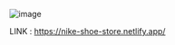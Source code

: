 ![image](https://github.com/Sumana1505/Shoe-website/assets/79088462/5ae5abe7-3684-4410-94de-fa5aa50e930c)

LINK : https://nike-shoe-store.netlify.app/

